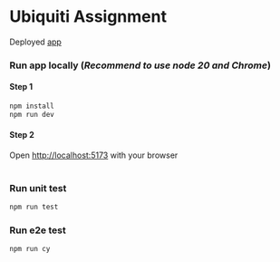 # Ubiquiti Assignment
Deployed [app](https://ubiquiti-nine.vercel.app/)

### Run app locally (_Recommend to use node 20 and Chrome_)
#### Step 1
```bash
npm install
npm run dev
```
#### Step 2
Open [http://localhost:5173](http://localhost:5173) with your browser<br/><br/>

### Run unit test
```bash
npm run test
```

### Run e2e test
```bash
npm run cy
```
